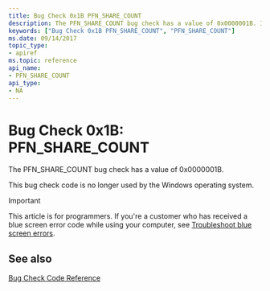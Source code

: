 ```yaml
---
title: Bug Check 0x1B PFN_SHARE_COUNT
description: The PFN_SHARE_COUNT bug check has a value of 0x0000001B. It indicates that a memory management page frame number (PFN) database element has a corrupted share count. This bug check appears very infrequently.
keywords: ["Bug Check 0x1B PFN_SHARE_COUNT", "PFN_SHARE_COUNT"]
ms.date: 09/14/2017
topic_type:
- apiref
ms.topic: reference
api_name:
- PFN_SHARE_COUNT
api_type:
- NA
---
```


# Bug Check 0x1B: PFN\_SHARE\_COUNT


The PFN\_SHARE\_COUNT bug check has a value of 0x0000001B.

This bug check code is no longer used by the Windows operating system.

> [!IMPORTANT]
> This article is for programmers. If you're a customer who has received a blue screen error code while using your computer, see [Troubleshoot blue screen errors](https://www.windows.com/stopcode).


## See also

[Bug Check Code Reference](bug-check-code-reference2.md) 

 




